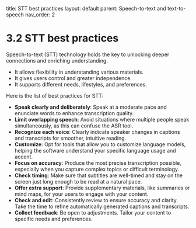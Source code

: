 title: STT best practices
layout: default 
parent: Speech-to-text and text-to-speech
nav_order: 2

# 3.2 STT best practices

Speech-to-text (STT) technology holds the key to unlocking deeper connections and enriching understanding.

- It allows flexibility in understanding various materials.
- It gives users control and greater independence.
- It supports different needs, lifestyles, and preferences.

Here is the list of best practices for STT:

- **Speak clearly and deliberately**: Speak at a moderate pace and enunciate words to enhance transcription quality.
- **Limit overlapping speech**: Avoid situations where multiple people speak simultaneously, as this can confuse the ASR tool.
- **Recognize each voice**: Clearly indicate speaker changes in captions and transcripts for smoother, intuitive reading.
- **Customize**: Opt for tools that allow you to customize language models, helping the software understand your specific language usage and accent.
- **Focus on accuracy**: Produce the most precise transcription possible, especially when you capture complex topics or difficult terminology.
- **Check timing**: Make sure that subtitles are well-timed and stay on the screen just long enough to be read at a natural pace.
- **Offer extra support**: Provide supplementary materials, like summaries or mind maps, for your users to engage with your content.
- **Check and edit**: Consistently review to ensure accuracy and clarity. Take the time to refine automatically generated captions and transcripts.
- **Collect feedback**: Be open to adjustments. Tailor your content to specific needs and preferences.
